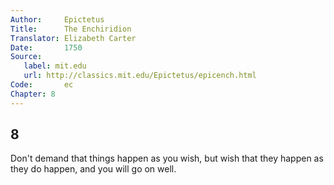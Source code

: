 ```yaml
---
Author:     Epictetus  
Title:      The Enchiridion  
Translator: Elizabeth Carter  
Date:       1750  
Source:
   label: mit.edu
   url: http://classics.mit.edu/Epictetus/epicench.html
Code:       ec  
Chapter: 8
---
```

##  8

Don't demand that things happen as you wish, but wish that they happen as they
do happen, and you will go on well.


